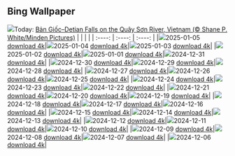 ## Bing Wallpaper
![](./wallpaper/2025-01-05.jpg)Today: [Bản Giốc–Detian Falls on the Quây Sơn River, Vietnam (© Shane P. White/Minden Pictures)](./wallpaper/2025-01-05.jpg)
|      |      |      |
| :----: | :----: | :----: |
|![](./wallpaper/2025-01-05_sm.jpg)2025-01-05 [download 4k](./wallpaper/2025-01-05.jpg)|![](./wallpaper/2025-01-04_sm.jpg)2025-01-04 [download 4k](./wallpaper/2025-01-04.jpg)|![](./wallpaper/2025-01-03_sm.jpg)2025-01-03 [download 4k](./wallpaper/2025-01-03.jpg)|
|![](./wallpaper/2025-01-02_sm.jpg)2025-01-02 [download 4k](./wallpaper/2025-01-02.jpg)|![](./wallpaper/2025-01-01_sm.jpg)2025-01-01 [download 4k](./wallpaper/2025-01-01.jpg)|![](./wallpaper/2024-12-31_sm.jpg)2024-12-31 [download 4k](./wallpaper/2024-12-31.jpg)|
|![](./wallpaper/2024-12-30_sm.jpg)2024-12-30 [download 4k](./wallpaper/2024-12-30.jpg)|![](./wallpaper/2024-12-29_sm.jpg)2024-12-29 [download 4k](./wallpaper/2024-12-29.jpg)|![](./wallpaper/2024-12-28_sm.jpg)2024-12-28 [download 4k](./wallpaper/2024-12-28.jpg)|
|![](./wallpaper/2024-12-27_sm.jpg)2024-12-27 [download 4k](./wallpaper/2024-12-27.jpg)|![](./wallpaper/2024-12-26_sm.jpg)2024-12-26 [download 4k](./wallpaper/2024-12-26.jpg)|![](./wallpaper/2024-12-25_sm.jpg)2024-12-25 [download 4k](./wallpaper/2024-12-25.jpg)|
|![](./wallpaper/2024-12-24_sm.jpg)2024-12-24 [download 4k](./wallpaper/2024-12-24.jpg)|![](./wallpaper/2024-12-23_sm.jpg)2024-12-23 [download 4k](./wallpaper/2024-12-23.jpg)|![](./wallpaper/2024-12-22_sm.jpg)2024-12-22 [download 4k](./wallpaper/2024-12-22.jpg)|
|![](./wallpaper/2024-12-21_sm.jpg)2024-12-21 [download 4k](./wallpaper/2024-12-21.jpg)|![](./wallpaper/2024-12-20_sm.jpg)2024-12-20 [download 4k](./wallpaper/2024-12-20.jpg)|![](./wallpaper/2024-12-19_sm.jpg)2024-12-19 [download 4k](./wallpaper/2024-12-19.jpg)|
|![](./wallpaper/2024-12-18_sm.jpg)2024-12-18 [download 4k](./wallpaper/2024-12-18.jpg)|![](./wallpaper/2024-12-17_sm.jpg)2024-12-17 [download 4k](./wallpaper/2024-12-17.jpg)|![](./wallpaper/2024-12-16_sm.jpg)2024-12-16 [download 4k](./wallpaper/2024-12-16.jpg)|
|![](./wallpaper/2024-12-15_sm.jpg)2024-12-15 [download 4k](./wallpaper/2024-12-15.jpg)|![](./wallpaper/2024-12-14_sm.jpg)2024-12-14 [download 4k](./wallpaper/2024-12-14.jpg)|![](./wallpaper/2024-12-13_sm.jpg)2024-12-13 [download 4k](./wallpaper/2024-12-13.jpg)|
|![](./wallpaper/2024-12-12_sm.jpg)2024-12-12 [download 4k](./wallpaper/2024-12-12.jpg)|![](./wallpaper/2024-12-11_sm.jpg)2024-12-11 [download 4k](./wallpaper/2024-12-11.jpg)|![](./wallpaper/2024-12-10_sm.jpg)2024-12-10 [download 4k](./wallpaper/2024-12-10.jpg)|
|![](./wallpaper/2024-12-09_sm.jpg)2024-12-09 [download 4k](./wallpaper/2024-12-09.jpg)|![](./wallpaper/2024-12-08_sm.jpg)2024-12-08 [download 4k](./wallpaper/2024-12-08.jpg)|![](./wallpaper/2024-12-07_sm.jpg)2024-12-07 [download 4k](./wallpaper/2024-12-07.jpg)|
|![](./wallpaper/2024-12-06_sm.jpg)2024-12-06 [download 4k](./wallpaper/2024-12-06.jpg)|